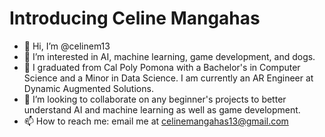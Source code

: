 # Introducing Celine Mangahas
- 👋 Hi, I’m @celinem13
- 👀 I’m interested in AI, machine learning, game development, and dogs.
- 🌱 I graduated from Cal Poly Pomona with a Bachelor's in Computer Science and a Minor in Data Science. I am currently an AR Engineer at Dynamic Augmented Solutions.
- 💞️ I’m looking to collaborate on any beginner's projects to better understand AI and machine learning as well as game development.
- 📫 How to reach me: email me at celinemangahas13@gmail.com

<!---
celinem13/celinem13 is a ✨ special ✨ repository because its `README.md` (this file) appears on your GitHub profile.
You can click the Preview link to take a look at your changes.
--->
